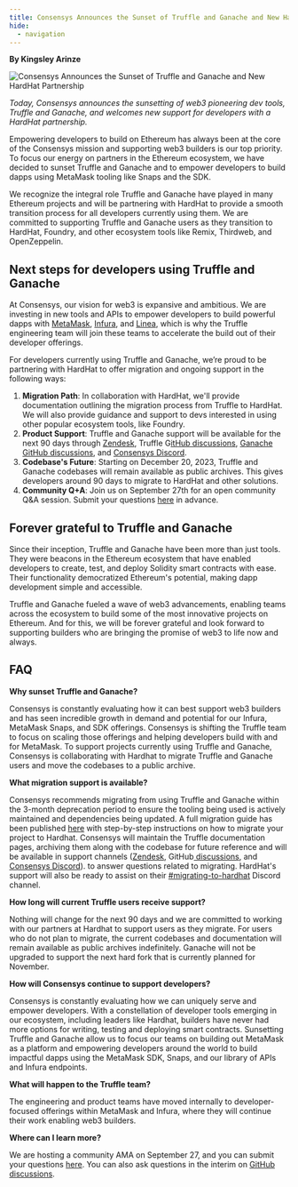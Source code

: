 ```yaml
---
title: Consensys Announces the Sunset of Truffle and Ganache and New HardHat Partnership
hide:
  - navigation
---
```


**By Kingsley Arinze**

![Consensys Announces the Sunset of Truffle and Ganache and New HardHat Partnership](./consensys-announces-the-sunset-of-truffle-2.png)

_Today, Consensys announces the sunsetting of web3 pioneering dev tools, Truffle and Ganache, and welcomes new support for developers with a HardHat partnership._

Empowering developers to build on Ethereum has always been at the core of the Consensys mission and supporting web3 builders is our top priority. To focus our energy on partners in the Ethereum ecosystem, we have decided to sunset Truffle and Ganache and to empower developers to build dapps using MetaMask tooling like Snaps and the SDK.

We recognize the integral role Truffle and Ganache have played in many Ethereum projects and will be partnering with HardHat to provide a smooth transition process for all developers currently using them. We are committed to supporting Truffle and Ganache users as they transition to HardHat, Foundry, and other ecosystem tools like Remix, Thirdweb, and OpenZeppelin.

## Next steps for developers using Truffle and Ganache

At Consensys, our vision for web3 is expansive and ambitious. We are investing in new tools and APIs to empower developers to build powerful dapps with [MetaMask](https://metamask.io/), [Infura](https://www.infura.io/), and [Linea](https://linea.build/), which is why the Truffle engineering team will join these teams to accelerate the build out of their developer offerings.

For developers currently using Truffle and Ganache, we’re proud to be partnering with HardHat to offer migration and ongoing support in the following ways:

1. **Migration Path**: In collaboration with HardHat, we'll provide documentation outlining the migration process from Truffle to HardHat. We will also provide guidance and support to devs interested in using other popular ecosystem tools, like Foundry.
2. **Product Support**: Truffle and Ganache support will be available for the next 90 days through [Zendesk](https://trufflesuite.zendesk.com/hc/en-us/requests/new), Truffle G[itHub discussions](https://github.com/orgs/trufflesuite/discussions), [Ganache GitHub discussions](https://github.com/trufflesuite/ganache/discussions), and [Consensys Discord](https://discord.com/channels/697535391594446898/799049410738520105).
3. **Codebase's Future**: Starting on December 20, 2023, Truffle and Ganache codebases will remain available as public archives. This gives developers around 90 days to migrate to HardHat and other solutions.
4. **Community Q+A**: Join us on September 27th for an open community Q&A session. Submit your questions [here](https://github.com/orgs/trufflesuite/discussions) in advance.

## Forever grateful to Truffle and Ganache

Since their inception, Truffle and Ganache have been more than just tools. They were beacons in the Ethereum ecosystem that have enabled developers to create, test, and deploy Solidity smart contracts with ease. Their functionality democratized Ethereum's potential, making dapp development simple and accessible.

Truffle and Ganache fueled a wave of web3 advancements, enabling teams across the ecosystem to build some of the most innovative projects on Ethereum. And for this, we will be forever grateful and look forward to supporting builders who are bringing the promise of web3 to life now and always.

## FAQ

**Why sunset Truffle and Ganache?**

Consensys is constantly evaluating how it can best support web3 builders and has seen incredible growth in demand and potential for our Infura, MetaMask Snaps, and SDK offerings. Consensys is shifting the Truffle team to focus on scaling those offerings and helping developers build with and for MetaMask. To support projects currently using Truffle and Ganache, Consensys is collaborating with Hardhat to migrate Truffle and Ganache users and move the codebases to a public archive.

**What migration support is available?**

Consensys recommends migrating from using Truffle and Ganache within the 3-month deprecation period to ensure the tooling being used is actively maintained and dependencies being updated. A full migration guide has been published [here](https://trufflesuite.com/docs/truffle/how-to/migrate-to-hardhat/) with step-by-step instructions on how to migrate your project to Hardhat. Consensys will maintain the Truffle documentation pages, archiving them along with the codebase for future reference and will be available in support channels ([Zendesk](https://trufflesuite.zendesk.com/hc/en-us/requests/new), GitHub[ discussions](https://github.com/orgs/trufflesuite/discussions), and [Consensys Discord](https://discord.com/channels/697535391594446898/799049410738520105)). to answer questions related to migrating. HardHat's support will also be ready to assist on their [#migrating-to-hardhat](https://discord.com/channels/750408878008827925/768892114087444491) Discord channel.

**How long will current Truffle users receive support?**

Nothing will change for the next 90 days and we are committed to working with our partners at Hardhat to support users as they migrate. For users who do not plan to migrate, the current codebases and documentation will remain available as public archives indefinitely. Ganache will not be upgraded to support the next hard fork that is currently planned for November.

**How will Consensys continue to support developers?**

Consensys is constantly evaluating how we can uniquely serve and empower developers. With a constellation of developer tools emerging in our ecosystem, including leaders like Hardhat, builders have never had more options for writing, testing and deploying smart contracts. Sunsetting Truffle and Ganache allow us to focus our teams on building out MetaMask as a platform and empowering developers around the world to build impactful dapps using the MetaMask SDK, Snaps, and our library of APIs and Infura endpoints.

**What will happen to the Truffle team?**

The engineering and product teams have moved internally to developer-focused offerings within MetaMask and Infura, where they will continue their work enabling web3 builders.

**Where can I learn more?**

We are hosting a community AMA on September 27, and you can submit your questions [here](https://truffle.deform.cc/community-ama/). You can also ask questions in the interim on [GitHub discussions](https://github.com/orgs/trufflesuite/discussions).
